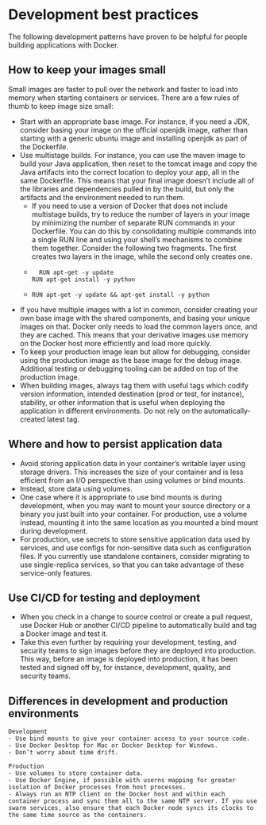 # Development best practices

The following development patterns have proven to be helpful for people building applications with Docker.

## How to keep your images small

Small images are faster to pull over the network and faster to load into memory when starting containers or services. There are a few rules of thumb to keep image size small:

- Start with an appropriate base image. For instance, if you need a JDK, consider basing your image on the official openjdk image, rather than starting with a generic ubuntu image and installing openjdk as part of the Dockerfile.
- Use multistage builds. For instance, you can use the maven image to build your Java application, then reset to the tomcat image and copy the Java artifacts into the correct location to deploy your app, all in the same Dockerfile. This means that your final image doesn’t include all of the libraries and dependencies pulled in by the build, but only the artifacts and the environment needed to run them.
  - If you need to use a version of Docker that does not include multistage builds, try to reduce the number of layers in your image by minimizing the number of separate RUN commands in your Dockerfile. You can do this by consolidating multiple commands into a single RUN line and using your shell’s mechanisms to combine them together. Consider the following two fragments. The first creates two layers in the image, while the second only creates one.
  - ```
      RUN apt-get -y update
    RUN apt-get install -y python
    ```
  - ```
    RUN apt-get -y update && apt-get install -y python
    ```
- If you have multiple images with a lot in common, consider creating your own base image with the shared components, and basing your unique images on that. Docker only needs to load the common layers once, and they are cached. This means that your derivative images use memory on the Docker host more efficiently and load more quickly.
- To keep your production image lean but allow for debugging, consider using the production image as the base image for the debug image. Additional testing or debugging tooling can be added on top of the production image.
- When building images, always tag them with useful tags which codify version information, intended destination (prod or test, for instance), stability, or other information that is useful when deploying the application in different environments. Do not rely on the automatically-created latest tag.

## Where and how to persist application data

- Avoid storing application data in your container’s writable layer using storage drivers. This increases the size of your container and is less efficient from an I/O perspective than using volumes or bind mounts.
- Instead, store data using volumes.
- One case where it is appropriate to use bind mounts is during development, when you may want to mount your source directory or a binary you just built into your container. For production, use a volume instead, mounting it into the same location as you mounted a bind mount during development.
- For production, use secrets to store sensitive application data used by services, and use configs for non-sensitive data such as configuration files. If you currently use standalone containers, consider migrating to use single-replica services, so that you can take advantage of these service-only features.

## Use CI/CD for testing and deployment

- When you check in a change to source control or create a pull request, use Docker Hub or another CI/CD pipeline to automatically build and tag a Docker image and test it.
- Take this even further by requiring your development, testing, and security teams to sign images before they are deployed into production. This way, before an image is deployed into production, it has been tested and signed off by, for instance, development, quality, and security teams.

## Differences in development and production environments

```
Development
- Use bind mounts to give your container access to your source code.
- Use Docker Desktop for Mac or Docker Desktop for Windows.
- Don’t worry about time drift.
```

```
Production
- Use volumes to store container data.
- Use Docker Engine, if possible with userns mapping for greater isolation of Docker processes from host processes.
- Always run an NTP client on the Docker host and within each container process and sync them all to the same NTP server. If you use swarm services, also ensure that each Docker node syncs its clocks to the same time source as the containers.
```
